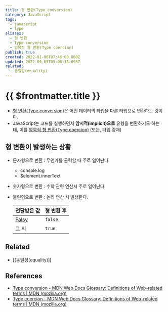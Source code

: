 ```yaml
---
title: 형 변환(Type conversion)
category: JavaScript
tags:
  - javascript
  - type
aliases:
  - 형 변환
  - Type conversion
  - 암묵적 형 변환(Type coercion)
publish: true
created: 2022-01-06T07:46:00.000Z
updated: 2022-09-05T03:06:18.093Z
related:
  - 동일성(equality)
---
```


# {{ $frontmatter.title }}

- [형 변환(Type conversion)](https://developer.mozilla.org/en-US/docs/Glossary/Type_Conversion)은 어떤 데이터의 타입을 다른 타입으로 변환하는 것이다.
- JavaScript는 코드를 실행하면서 **암시적(implicit)으로** 유형을 변환하기도 하는데, 이를 [암묵적 형 변환(Type coercion)](https://developer.mozilla.org/en-US/docs/Glossary/Type_coercion) (또는, 타입 강제)

## 형 변환이 발생하는 상황

- 문자형으로 변환 : 무언가를 출력할 때 주로 일어난다.
  - console.log
  - $element.innerText
- 숫자형으로 변환 : 수학 관련 연산시 주로 일어난다.
- 불린형으로 변환 : 논리 연산 시 발생한다.

  | 전달받은 값                                                      | 형 변환 후 |
  | ---------------------------------------------------------------- | ---------- |
  | [Falsy](https://developer.mozilla.org/en-US/docs/Glossary/Falsy) | `false`    |
  | 그 외                                                            | `true`     |

## Related

- [[동일성(equality)]]

## References

- [Type conversion - MDN Web Docs Glossary: Definitions of Web-related terms | MDN (mozilla.org)](https://developer.mozilla.org/en-US/docs/Glossary/Type_Conversion)
- [Type coercion - MDN Web Docs Glossary: Definitions of Web-related terms | MDN (mozilla.org)](https://developer.mozilla.org/en-US/docs/Glossary/Type_coercion)
